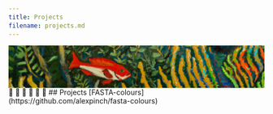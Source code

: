 ```yaml
---
title: Projects
filename: projects.md
--- 
```

<img align="left" src="https://raw.githubusercontent.com/alexpinch/alexpinch.github.io/main/images/banner.png"/>   
🌿 🌿 🌿 🌿 🌿 🌿  
## Projects
[FASTA-colours](https://github.com/alexpinch/fasta-colours)
